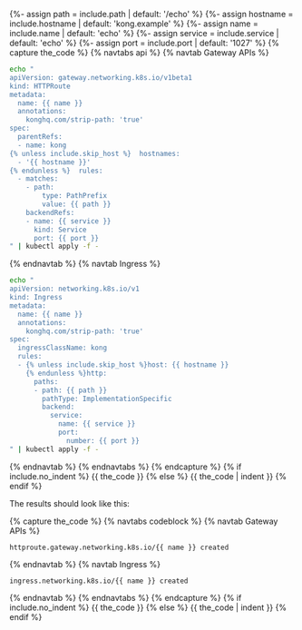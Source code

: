 {%- assign path = include.path | default: '/echo' %}
{%- assign hostname = include.hostname | default: 'kong.example' %}
{%- assign name = include.name | default: 'echo' %}
{%- assign service = include.service | default: 'echo' %}
{%- assign port = include.port | default: '1027' %}
{% capture the_code %}
{% navtabs api %}
{% navtab Gateway APIs %}
```bash
echo "
apiVersion: gateway.networking.k8s.io/v1beta1
kind: HTTPRoute
metadata:
  name: {{ name }}
  annotations:
    konghq.com/strip-path: 'true'
spec:
  parentRefs:
  - name: kong
{% unless include.skip_host %}  hostnames:
  - '{{ hostname }}'
{% endunless %}  rules:
  - matches:
    - path:
        type: PathPrefix
        value: {{ path }}
    backendRefs:
    - name: {{ service }}
      kind: Service
      port: {{ port }}
" | kubectl apply -f -
```
{% endnavtab %}
{% navtab Ingress %}
```bash
echo "
apiVersion: networking.k8s.io/v1
kind: Ingress
metadata:
  name: {{ name }}
  annotations:
    konghq.com/strip-path: 'true'
spec:
  ingressClassName: kong
  rules:
  - {% unless include.skip_host %}host: {{ hostname }}
    {% endunless %}http:
      paths:
      - path: {{ path }}
        pathType: ImplementationSpecific
        backend:
          service:
            name: {{ service }}
            port:
              number: {{ port }}
" | kubectl apply -f -
```
{% endnavtab %}
{% endnavtabs %}
{% endcapture %}
{% if include.no_indent %}
{{ the_code }}
{% else %}
{{ the_code | indent }}
{% endif %}

The results should look like this:

{% capture the_code %}
{% navtabs codeblock %}
{% navtab Gateway APIs %}
```text
httproute.gateway.networking.k8s.io/{{ name }} created
```
{% endnavtab %}
{% navtab Ingress %}
```text
ingress.networking.k8s.io/{{ name }} created
```
{% endnavtab %}
{% endnavtabs %}
{% endcapture %}
{% if include.no_indent %}
{{ the_code }}
{% else %}
{{ the_code | indent }}
{% endif %}